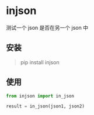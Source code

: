 # injson


测试一个 json 是否在另一个 json 中

## 安装

> pip install injson

## 使用

```python
from injson import in_json

result = in_json(json1, json2)

```

